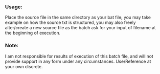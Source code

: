 ### Usage:
Place the source file in the same directory as your bat file, you may take example on how the source txt is structured, you may also freely alter/create a new source file as the batch ask for your input of filename at the beginning of execution.

### Note:
I am not responsible for results of execution of this batch file, and will not provide support in any form under any circumstances. Use/Reference at your own discrete.

